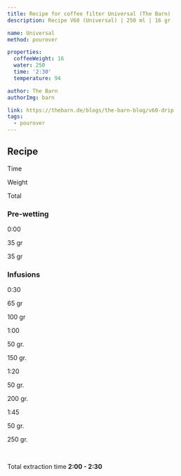 ```yaml
---
title: Recipe for coffee filter Universal (The Barn)
description: Recipe V60 (Universal) | 250 ml | 16 gr

name: Universal
method: pourover

properties:
  coffeeWeight: 16
  water: 250
  time: '2:30'
  temperature: 94

author: The Barn
authorImg: barn

link: https://thebarn.de/blogs/the-barn-blog/v60-drip
tags:
  - pourover
---
```


## Recipe


<div class="time-line">

Time

Weight

Total

</div>

### Pre-wetting

<div class="time-line">

0:00

35 gr

35 gr

</div>

### Infusions

<div class="time-line">

0:30

65 gr

100 gr

</div>

<div class="time-line">

1:00

50 gr.

150 gr.

</div>

<div class="time-line">

1:20

50 gr.

200 gr.

</div>

<div class="time-line">

1:45

50 gr.

250 gr.

</div>

<br>

Total extraction time __2:00 - 2:30__

<br>


